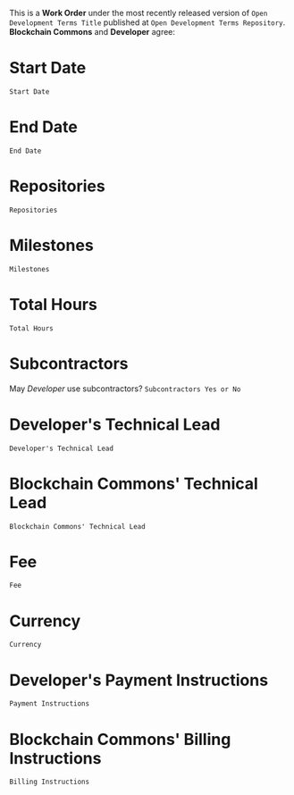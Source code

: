 This is a **Work Order** under the most recently released version of `Open Development Terms Title` published at `Open Development Terms Repository`.  **Blockchain Commons** and **Developer** agree:

# Start Date

`Start Date`

# End Date

`End Date`

# Repositories

`Repositories`

# Milestones

`Milestones`

# Total Hours

`Total Hours`

# Subcontractors

May _Developer_ use subcontractors? `Subcontractors Yes or No`

# Developer's Technical Lead

`Developer's Technical Lead`

# Blockchain Commons' Technical Lead

`Blockchain Commons' Technical Lead`

# Fee

`Fee`

# Currency

`Currency`

# Developer's Payment Instructions

`Payment Instructions`

# Blockchain Commons' Billing Instructions

`Billing Instructions`
